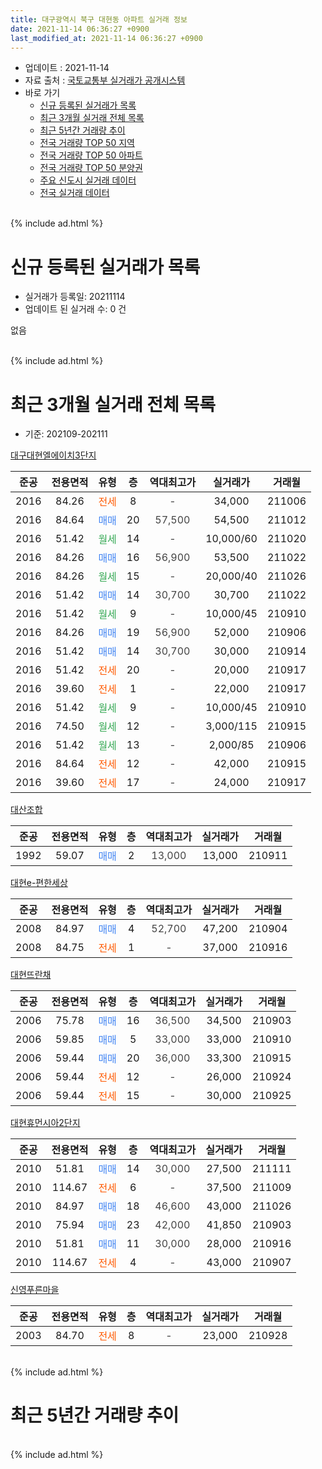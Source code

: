 ```yaml
---
title: 대구광역시 북구 대현동 아파트 실거래 정보
date: 2021-11-14 06:36:27 +0900
last_modified_at: 2021-11-14 06:36:27 +0900
---
```


* 업데이트 : 2021-11-14
* 자료 출처 : [국토교통부 실거래가 공개시스템](http://rt.molit.go.kr)
* 바로 가기
    * [신규 등록된 실거래가 목록](#신규-등록된-실거래가-목록)
    * [최근 3개월 실거래 전체 목록](#최근-3개월-실거래-전체-목록)
    * [최근 5년간 거래량 추이](#최근-5년간-거래량-추이)
    * [전국 거래량 TOP 50 지역](https://inasie.github.io/apt-trade-info/최근-3개월-전국에서-가장-거래가-많이-발생한-지역)
    * [전국 거래량 TOP 50 아파트](https://inasie.github.io/apt-trade-info/최근-3개월-전국에서-가장-거래가-많이-발생한-아파트)
    * [전국 거래량 TOP 50 분양권](https://inasie.github.io/apt-trade-info/최근-3개월-전국에서-가장-거래가-많이-발생한-분양권)
    * [주요 신도시 실거래 데이터](https://inasie.github.io/apt-trade-info/주요-신도시)
    * [전국 실거래 데이터](https://inasie.github.io/apt-trade-info/전국)
<br>
{% include ad.html %}
<br>

# 신규 등록된 실거래가 목록
* 실거래가 등록일: 20211114
* 업데이트 된 실거래 수: 0 건

없음

<br>
{% include ad.html %}
<br>

# 최근 3개월 실거래 전체 목록
* 기준: 202109-202111


[대구대현엘에이치3단지](https://search.naver.com/search.naver?query=%EB%8C%80%EA%B5%AC%EA%B4%91%EC%97%AD%EC%8B%9C+%EB%B6%81%EA%B5%AC+%EB%8C%80%ED%98%84%EB%8F%99+%EB%8C%80%EA%B5%AC%EB%8C%80%ED%98%84%EC%97%98%EC%97%90%EC%9D%B4%EC%B9%983%EB%8B%A8%EC%A7%80)

|준공|전용면적|유형|층|역대최고가|실거래가|거래월|
|:---:|:---:|:---:|:---:|:---:|:---:|:---:|
|2016|84.26|<span style="color:#ff5a00">전세</span>|8|<span style="color:#444444">-</span>|34,000|211006|
|2016|84.64|<span style="color:#4285f3">매매</span>|20|<span style="color:#444444">57,500</span>|54,500|211012|
|2016|51.42|<span style="color:#34a853">월세</span>|14|<span style="color:#444444">-</span>|10,000/60|211020|
|2016|84.26|<span style="color:#4285f3">매매</span>|16|<span style="color:#444444">56,900</span>|53,500|211022|
|2016|84.26|<span style="color:#34a853">월세</span>|15|<span style="color:#444444">-</span>|20,000/40|211026|
|2016|51.42|<span style="color:#4285f3">매매</span>|14|<span style="color:#444444">30,700</span>|30,700|211022|
|2016|51.42|<span style="color:#34a853">월세</span>|9|<span style="color:#444444">-</span>|10,000/45|210910|
|2016|84.26|<span style="color:#4285f3">매매</span>|19|<span style="color:#444444">56,900</span>|52,000|210906|
|2016|51.42|<span style="color:#4285f3">매매</span>|14|<span style="color:#444444">30,700</span>|30,000|210914|
|2016|51.42|<span style="color:#ff5a00">전세</span>|20|<span style="color:#444444">-</span>|20,000|210917|
|2016|39.60|<span style="color:#ff5a00">전세</span>|1|<span style="color:#444444">-</span>|22,000|210917|
|2016|51.42|<span style="color:#34a853">월세</span>|9|<span style="color:#444444">-</span>|10,000/45|210910|
|2016|74.50|<span style="color:#34a853">월세</span>|12|<span style="color:#444444">-</span>|3,000/115|210915|
|2016|51.42|<span style="color:#34a853">월세</span>|13|<span style="color:#444444">-</span>|2,000/85|210906|
|2016|84.64|<span style="color:#ff5a00">전세</span>|12|<span style="color:#444444">-</span>|42,000|210915|
|2016|39.60|<span style="color:#ff5a00">전세</span>|17|<span style="color:#444444">-</span>|24,000|210917|

[대산조합](https://search.naver.com/search.naver?query=%EB%8C%80%EA%B5%AC%EA%B4%91%EC%97%AD%EC%8B%9C+%EB%B6%81%EA%B5%AC+%EB%8C%80%ED%98%84%EB%8F%99+%EB%8C%80%EC%82%B0%EC%A1%B0%ED%95%A9)

|준공|전용면적|유형|층|역대최고가|실거래가|거래월|
|:---:|:---:|:---:|:---:|:---:|:---:|:---:|
|1992|59.07|<span style="color:#4285f3">매매</span>|2|<span style="color:#444444">13,000</span>|13,000|210911|

[대현e-편한세상](https://search.naver.com/search.naver?query=%EB%8C%80%EA%B5%AC%EA%B4%91%EC%97%AD%EC%8B%9C+%EB%B6%81%EA%B5%AC+%EB%8C%80%ED%98%84%EB%8F%99+%EB%8C%80%ED%98%84e-%ED%8E%B8%ED%95%9C%EC%84%B8%EC%83%81)

|준공|전용면적|유형|층|역대최고가|실거래가|거래월|
|:---:|:---:|:---:|:---:|:---:|:---:|:---:|
|2008|84.97|<span style="color:#4285f3">매매</span>|4|<span style="color:#444444">52,700</span>|47,200|210904|
|2008|84.75|<span style="color:#ff5a00">전세</span>|1|<span style="color:#444444">-</span>|37,000|210916|

[대현뜨란채](https://search.naver.com/search.naver?query=%EB%8C%80%EA%B5%AC%EA%B4%91%EC%97%AD%EC%8B%9C+%EB%B6%81%EA%B5%AC+%EB%8C%80%ED%98%84%EB%8F%99+%EB%8C%80%ED%98%84%EB%9C%A8%EB%9E%80%EC%B1%84)

|준공|전용면적|유형|층|역대최고가|실거래가|거래월|
|:---:|:---:|:---:|:---:|:---:|:---:|:---:|
|2006|75.78|<span style="color:#4285f3">매매</span>|16|<span style="color:#444444">36,500</span>|34,500|210903|
|2006|59.85|<span style="color:#4285f3">매매</span>|5|<span style="color:#444444">33,000</span>|33,000|210910|
|2006|59.44|<span style="color:#4285f3">매매</span>|20|<span style="color:#444444">36,000</span>|33,300|210915|
|2006|59.44|<span style="color:#ff5a00">전세</span>|12|<span style="color:#444444">-</span>|26,000|210924|
|2006|59.44|<span style="color:#ff5a00">전세</span>|15|<span style="color:#444444">-</span>|30,000|210925|

[대현휴먼시아2단지](https://search.naver.com/search.naver?query=%EB%8C%80%EA%B5%AC%EA%B4%91%EC%97%AD%EC%8B%9C+%EB%B6%81%EA%B5%AC+%EB%8C%80%ED%98%84%EB%8F%99+%EB%8C%80%ED%98%84%ED%9C%B4%EB%A8%BC%EC%8B%9C%EC%95%842%EB%8B%A8%EC%A7%80)

|준공|전용면적|유형|층|역대최고가|실거래가|거래월|
|:---:|:---:|:---:|:---:|:---:|:---:|:---:|
|2010|51.81|<span style="color:#4285f3">매매</span>|14|<span style="color:#444444">30,000</span>|27,500|211111|
|2010|114.67|<span style="color:#ff5a00">전세</span>|6|<span style="color:#444444">-</span>|37,500|211009|
|2010|84.97|<span style="color:#4285f3">매매</span>|18|<span style="color:#444444">46,600</span>|43,000|211026|
|2010|75.94|<span style="color:#4285f3">매매</span>|23|<span style="color:#444444">42,000</span>|41,850|210903|
|2010|51.81|<span style="color:#4285f3">매매</span>|11|<span style="color:#444444">30,000</span>|28,000|210916|
|2010|114.67|<span style="color:#ff5a00">전세</span>|4|<span style="color:#444444">-</span>|43,000|210907|

[신영푸른마을](https://search.naver.com/search.naver?query=%EB%8C%80%EA%B5%AC%EA%B4%91%EC%97%AD%EC%8B%9C+%EB%B6%81%EA%B5%AC+%EB%8C%80%ED%98%84%EB%8F%99+%EC%8B%A0%EC%98%81%ED%91%B8%EB%A5%B8%EB%A7%88%EC%9D%84)

|준공|전용면적|유형|층|역대최고가|실거래가|거래월|
|:---:|:---:|:---:|:---:|:---:|:---:|:---:|
|2003|84.70|<span style="color:#ff5a00">전세</span>|8|<span style="color:#444444">-</span>|23,000|210928|


<br>
{% include ad.html %}
<br>

# 최근 5년간 거래량 추이


<div style="width:100%;">
    <canvas id="deal_progress" height="200"></canvas>
</div>

<script>
new Chart(document.getElementById("deal_progress"), {
    type: 'line',
    data: {
        labels: ['201611','201612','201701','201702','201703','201704','201705','201706','201707','201708','201709','201710','201711','201712','201801','201802','201803','201804','201805','201806','201807','201808','201809','201810','201811','201812','201901','201902','201903','201904','201905','201906','201907','201908','201909','201910','201911','201912','202001','202002','202003','202004','202005','202006','202007','202008','202009','202010','202011','202012','202101','202102','202103','202104','202105','202106','202107','202108','202109','202110','202111'],
        datasets: [{
            label: '매매',
            pointRadius: 1,
            data: [16, 16, 3, 14, 17, 14, 10, 16, 19, 28, 25, 19, 9, 9, 23, 18, 33, 27, 23, 22, 16, 25, 27, 20, 15, 10, 10, 12, 27, 9, 21, 11, 13, 13, 13, 21, 26, 27, 16, 44, 10, 10, 15, 24, 25, 24, 33, 25, 64, 23, 6, 8, 9, 16, 12, 5, 2, 8, 9, 4, 1],
            borderColor: "rgba(255, 201, 14, 1)",
            backgroundColor: "rgba(255, 201, 14, 0.5)",
            fill: false,
            lineTension: 0
        },{
            label: '전월세',
            pointRadius: 1,
            data: [3, 13, 5, 4, 4, 7, 3, 4, 5, 9, 8, 5, 12, 9, 9, 7, 9, 15, 27, 43, 13, 9, 4, 16, 8, 9, 11, 10, 8, 1, 3, 5, 4, 7, 12, 8, 15, 8, 3, 12, 9, 9, 14, 91, 10, 7, 6, 2, 18, 10, 7, 9, 8, 11, 5, 7, 13, 14, 13, 4, 0],
            borderColor: "rgba(0, 141, 185, 1)",
            backgroundColor: "rgba(0, 141, 185, 0.5)",
            fill: false,
            lineTension: 0
        }
        ]
    },
    options: {
        responsive: true,
        title: {
            display: false
        },
        tooltips: {
            mode: 'index',
            intersect: false
        },
        hover: {
            mode: 'nearest',
            intersect: true
        },
        scales: {
            xAxes: [{
                display: true,
                scaleLabel: {
                    display: true,
                    labelString: '년/월'
                }
            }],
            yAxes: [{
                display: true,
                ticks: {
                    suggestedMin: 0,
                },
                scaleLabel: {
                    display: true,
                    labelString: '실거래 수'
                }
            }]
        }
    }
});

</script>


<br>
{% include ad.html %}
<br>

